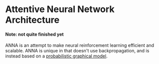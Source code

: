 # Attentive Neural Network Architecture
#### Note: not quite finished yet
ANNA is an attempt to make neural reinforcement learning efficient and scalable.  ANNA is unique in that doesn't use backpropagation, and is instead based on a [probabilistic graphical model](https://en.wikipedia.org/wiki/Graphical_model).
